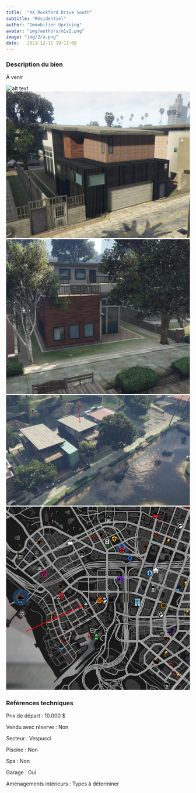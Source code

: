 ```yaml
---
title:  "XX Rockford Drive South"
subtitle: "Résidentiel"
author: "Immobilier Uprising"
avatar: "img/authors/m1v2.png"
image: "img/2/a.png"
date:   2021-12-11 19:11:00
---
```


### Description du bien
À venir


<img src="img/2/a.png" alt="alt text" title="image Title" width="650"/>

<img src="img/2/1.png" alt="alt text" title="image Title" width="650"/>

<img src="img/2/2.png" alt="alt text" title="image Title" width="650"/>

<img src="img/2/3.png" alt="alt text" title="image Title" width="650"/>

<img src="img/2/4.png" alt="alt text" title="image Title" width="650"/>


### Références techniques
Prix de départ : 10.000 $

Vendu avec réserve : Non

Secteur : Vespucci

Piscine : Non

Spa : Non

Garage : Oui

Aménagements intérieurs : Types à déterminer